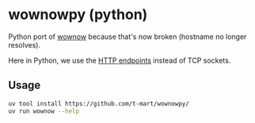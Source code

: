# wownowpy (python)

Python port of [wownow](https://github.com/t-mart/wownow) because that's now broken (hostname no longer resolves).

Here in Python, we use the [HTTP endpoints](https://wowdev.wiki/TACT#HTTP_URLs) instead of TCP sockets.

## Usage

```bash
uv tool install https://github.com/t-mart/wownowpy/
uv run wownow --help
```

